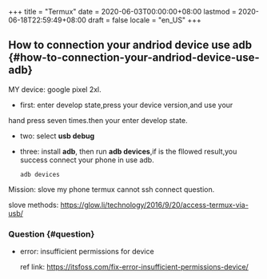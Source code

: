 +++
title = "Termux"
date = 2020-06-03T00:00:00+08:00
lastmod = 2020-06-18T22:59:49+08:00
draft = false
locale = "en_US"
+++

## How to connection your andriod device use adb {#how-to-connection-your-andriod-device-use-adb}

MY device: google pixel 2xl.

-   first: enter develop state,press your device version,and use your

hand press seven times.then your enter develop state.

-   two: select ****usb debug****

-   three: install ****adb****, then run ****adb devices****,if is the
    fllowed result,you success connect your phone in use adb.
    
    ```shell
    adb devices
    ```

Mission: slove my phone termux cannot ssh connect question.

slove methods: <https://glow.li/technology/2016/9/20/access-termux-via-usb/>


### Question {#question}

-   error: insufficient permissions for device
    
    ref link:
    <https://itsfoss.com/fix-error-insufficient-permissions-device/>
